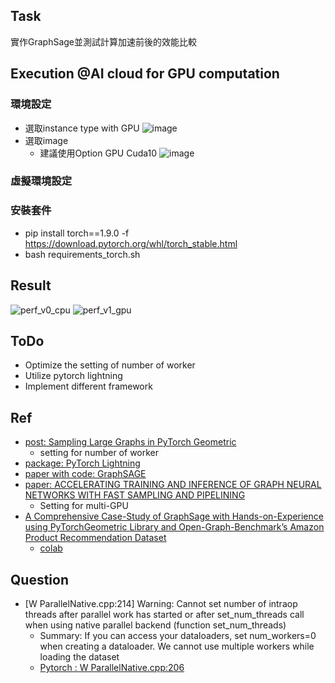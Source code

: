 ## Task
實作GraphSage並測試計算加速前後的效能比較

## Execution @AI cloud for GPU computation
### 環境設定
- 選取instance type with GPU
    ![image](https://user-images.githubusercontent.com/10674490/147896458-953cd4e2-21cb-4c5f-ba1a-c1c869ffaf0a.png)
- 選取image
    - 建議使用Option GPU Cuda10
    ![image](https://user-images.githubusercontent.com/10674490/147896477-2ddb77ae-37d2-44dd-8a85-057fa6fa07d5.png)
### 虛擬環境設定

### 安裝套件
- pip install torch==1.9.0 -f https://download.pytorch.org/whl/torch_stable.html
- bash requirements_torch.sh

## Result
![perf_v0_cpu](https://user-images.githubusercontent.com/10674490/147724036-6a292b6d-9639-4289-8e4f-33594c02011b.png)
![perf_v1_gpu](https://user-images.githubusercontent.com/10674490/147724040-38de823f-5cbd-4419-9818-e10d8e3cd08a.png)

## ToDo
- Optimize the setting of number of worker
- Utilize pytorch lightning
- Implement different framework

## Ref
- [post: Sampling Large Graphs in PyTorch Geometric](https://towardsdatascience.com/sampling-large-graphs-in-pytorch-geometric-97a6119c41f9)
    - setting for number of worker
- [package: PyTorch Lightning](https://pytorch-lightning.readthedocs.io/en/latest/)
- [paper with code: GraphSAGE](https://paperswithcode.com/method/graphsage)
- [paper: ACCELERATING TRAINING AND INFERENCE OF GRAPH NEURAL NETWORKS WITH FAST SAMPLING AND PIPELINING](https://arxiv.org/pdf/2110.08450.pdf)
    - Setting for multi-GPU
- [A Comprehensive Case-Study of GraphSage with Hands-on-Experience using PyTorchGeometric Library and Open-Graph-Benchmark’s Amazon Product Recommendation Dataset](https://towardsdatascience.com/a-comprehensive-case-study-of-graphsage-algorithm-with-hands-on-experience-using-pytorchgeometric-6fc631ab1067)
    - [colab](https://colab.research.google.com/github/sachinsharma9780/interactive_tutorials/blob/master/notebooks/example_output/Comprehensive_GraphSage_Guide_with_PyTorchGeometric_Output.ipynb#scrollTo=PTvt6kQYnhXz)

## Question
- [W ParallelNative.cpp:214] Warning: Cannot set number of intraop threads after parallel work has started or after set_num_threads call when using native parallel backend (function set_num_threads)
    - Summary: If you can access your dataloaders, set num_workers=0 when creating a dataloader. We cannot use multiple workers while loading the dataset
    - [Pytorch : W ParallelNative.cpp:206](https://stackoverflow.com/questions/64772335/pytorch-w-parallelnative-cpp206)
